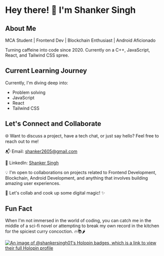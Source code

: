 # Hey there! 👋 I'm Shanker Singh

## About Me
MCA Student | Frontend Dev | Blockchain Enthusiast | Android Aficionado

Turning caffeine into code since 2020. Currently on a C++, JavaScript, React, and Tailwind CSS spree.



## Current Learning Journey
 Currently, I'm diving deep into:
- Problem solving
- JavaScript
- React
- Tailwind CSS

## Let's Connect and Collaborate
🌐 Want to discuss a project, have a tech chat, or just say hello? Feel free to reach out to me!

📬 Email: shanker2605@gmail.com

🔗 LinkedIn: [Shanker Singh](https://www.linkedin.com/in/shankersingh01/)

💡 I'm open to collaborations on projects related to Frontend Development, Blockchain, Android Development, and anything that involves building amazing user experiences.

🚀 Let's collab and cook up some digital magic! ✨


## Fun Fact
When I'm not immersed in the world of coding, you can catch me in the middle of a sci-fi novel or attempting to break my own record in the kitchen for the spiciest curry concoction. 🔥📚🌶️

[![An image of @shankersingh01's Holopin badges, which is a link to view their full Holopin profile](https://holopin.me/shankersingh01)](https://holopin.io/@shankersingh01)

<!---
shankersingh01/shankersingh01 is a ✨ special ✨ repository because its `README.md` (this file) appears on your GitHub profile.
You can click the Preview link to take a look at your changes.
--->
